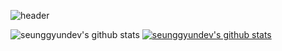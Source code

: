 ![header](https://capsule-render.vercel.app/api?type=Waving&color=DAECFF&height=200&section=header&text=SeungGyunDev&fontSize=50&fontColor=4b6274)



![seunggyundev's github stats](https://github-readme-stats.vercel.app/api?username=seunggyundev&show_icons=true&count_private=true)
[![seunggyundev's github stats](https://github-readme-stats.vercel.app/api/top-langs/?username=seunggyundev&show_icons=true&hide_border=true&title_color=004386&icon_color=004386&layout=compact)](https://github.com/seunggyundev)

<!--
**seunggyundev/seunggyundev** is a ✨ _special_ ✨ repository because its `README.md` (this file) appears on your GitHub profile.

Here are some ideas to get you started:
[![trophy](https://github-profile-trophy.vercel.app/?username=seunggyundev)](https://github.com/ryo-ma/github-profile-trophy)
- 🔭 I’m currently working on ...
- 🌱 I’m currently learning ...
- 👯 I’m looking to collaborate on ...
- 🤔 I’m looking for help with ...
- 💬 Ask me about ...
- 📫 How to reach me: ...
- 😄 Pronouns: ...
- ⚡ Fun fact: ...
-->
